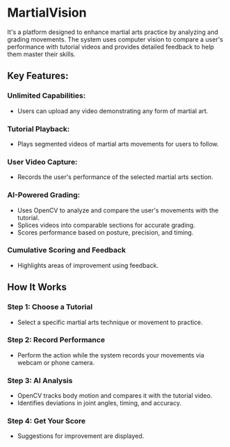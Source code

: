 # MartialVision

It's a platform designed to enhance martial arts practice by analyzing and grading movements. The system uses computer vision to compare a user's performance with tutorial videos and provides detailed feedback to help them master their skills.

## Key Features:

### Unlimited Capabilities:
 - Users can upload any video demonstrating any form of martial art.
### Tutorial Playback: 
 - Plays segmented videos of martial arts movements for users to follow.
### User Video Capture:
 - Records the user's performance of the selected martial arts section.
### AI-Powered Grading:
 - Uses OpenCV to analyze and compare the user's movements with the tutorial.
 - Splices videos into comparable sections for accurate grading.
 - Scores performance based on posture, precision, and timing.
### Cumulative Scoring and Feedback
 - Highlights areas of improvement using feedback.

## How It Works
### Step 1: Choose a Tutorial
 - Select a specific martial arts technique or movement to practice.
### Step 2: Record Performance
 - Perform the action while the system records your movements via webcam or phone camera.
### Step 3: AI Analysis
 - OpenCV tracks body motion and compares it with the tutorial video.
 - Identifies deviations in joint angles, timing, and accuracy.
### Step 4: Get Your Score
 - Suggestions for improvement are displayed.
